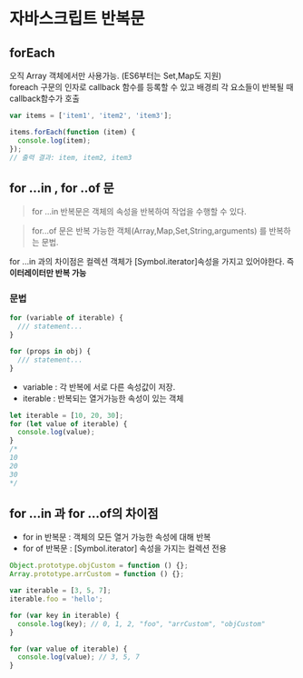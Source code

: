 # 자바스크립트 반복문

## forEach

오직 Array 객체에서만 사용가능. (ES6부터는 Set,Map도 지원)  
foreach 구문의 인자로 callback 함수를 등록할 수 있고 배경릐 각 요소들이 반복될 때 callback함수가 호출

```js
var items = ['item1', 'item2', 'item3'];

items.forEach(function (item) {
  console.log(item);
});
// 출력 결과: item, item2, item3
```

## for ...in , for ..of 문

> for ...in 반복문은 객체의 속성을 반복하여 작업을 수행할 수 있다.

> for...of 문은 반복 가능한 객체(Array,Map,Set,String,arguments) 를 반복하는 문법.

for ...in 과의 차이점은 컬렉션 객체가 [Symbol.iterator]속성을 가지고 있어야한다. 즉 **이터레이터만 반복 가능**

### 문법

```js
for (variable of iterable) {
  /// statement...
}

for (props in obj) {
  /// statement...
}
```

- variable : 각 반복에 서로 다른 속성값이 저장.
- iterable : 반복되는 열거가능한 속성이 있는 객체

```js
let iterable = [10, 20, 30];
for (let value of iterable) {
  console.log(value);
}
/*
10
20
30
*/
```

## for ...in 과 for ...of의 차이점

- for in 반복문 : 객체의 모든 열거 가능한 속성에 대해 반복
- for of 반복문 : [Symbol.iterator] 속성을 가지는 컬렉션 전용

```js
Object.prototype.objCustom = function () {};
Array.prototype.arrCustom = function () {};

var iterable = [3, 5, 7];
iterable.foo = 'hello';

for (var key in iterable) {
  console.log(key); // 0, 1, 2, "foo", "arrCustom", "objCustom"
}

for (var value of iterable) {
  console.log(value); // 3, 5, 7
}
```

